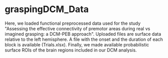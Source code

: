 # graspingDCM_Data
Here, we loaded functional preprocessed data used for the study "Assessing the effective connectivity of premotor areas during real vs imagined grasping: a DCM-PEB approach". Uploaded files are surface data relative to the left hemisphere. A file with the onset and the duration of each block is available (Trials.xlsx). Finally, we made available probabilistic surface ROIs of the brain regions included in our DCM analysis.
